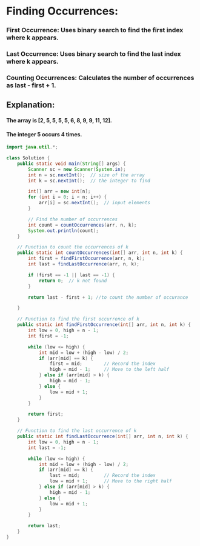# Finding Occurrences:
### First Occurrence: Uses binary search to find the first index where k appears.
### Last Occurrence: Uses binary search to find the last index where k appears.
### Counting Occurrences: Calculates the number of occurrences as last - first + 1.

## Explanation:
#### The array is [2, 5, 5, 5, 5, 6, 8, 9, 9, 11, 12].
#### The integer 5 occurs 4 times.


```java
import java.util.*;

class Solution {
    public static void main(String[] args) {
        Scanner sc = new Scanner(System.in);
        int n = sc.nextInt();  // size of the array
        int k = sc.nextInt();  // the integer to find

        int[] arr = new int[n];
        for (int i = 0; i < n; i++) {
            arr[i] = sc.nextInt();  // input elements
        }

        // Find the number of occurrences
        int count = countOccurrences(arr, n, k);
        System.out.println(count);
    }

    // Function to count the occurrences of k
    public static int countOccurrences(int[] arr, int n, int k) {
        int first = findFirstOccurrence(arr, n, k);
        int last = findLastOccurrence(arr, n, k);

        if (first == -1 || last == -1) {
            return 0;  // k not found
        }

        return last - first + 1; //to count the number of occurance

    }

    // Function to find the first occurrence of k
    public static int findFirstOccurrence(int[] arr, int n, int k) {
        int low = 0, high = n - 1;
        int first = -1;

        while (low <= high) {
            int mid = low + (high - low) / 2;
            if (arr[mid] == k) {
                first = mid;        // Record the index
                high = mid - 1;     // Move to the left half
            } else if (arr[mid] > k) {
                high = mid - 1;
            } else {
                low = mid + 1;
            }
        }

        return first;
    }

    // Function to find the last occurrence of k
    public static int findLastOccurrence(int[] arr, int n, int k) {
        int low = 0, high = n - 1;
        int last = -1;

        while (low <= high) {
            int mid = low + (high - low) / 2;
            if (arr[mid] == k) {
                last = mid;         // Record the index
                low = mid + 1;      // Move to the right half
            } else if (arr[mid] > k) {
                high = mid - 1;
            } else {
                low = mid + 1;
            }
        }

        return last;
    }
}
```
